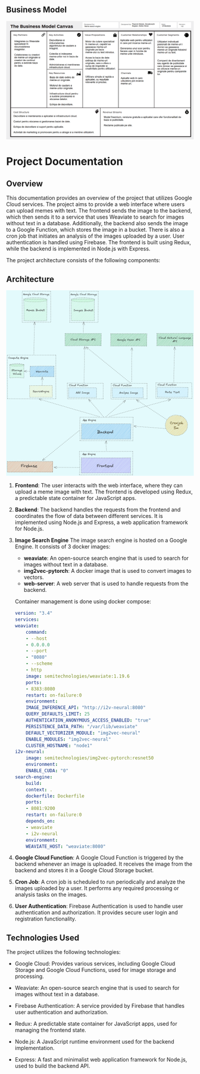## Business Model
![Business Model](model.png)

# Project Documentation
## Overview
This documentation provides an overview of the project that utilizes Google Cloud services. The project aims to provide a web interface where users can upload memes with text. The frontend sends the image to the backend, which then sends it to a service that uses Weaviate to search for images without text in a database. Additionally, the backend also sends the image to a Google Function, which stores the image in a bucket. There is also a cron job that initiates an analysis of the images uploaded by a user. User authentication is handled using Firebase. The frontend is built using Redux, while the backend is implemented in Node.js with Express.

The project architecture consists of the following components:

## Architecture

![Architecture](img1.png)

1. **Frontend**: The user interacts with the web interface, where they can upload a meme image with text. The frontend is developed using Redux, a predictable state container for JavaScript apps.

2. **Backend**: The backend handles the requests from the frontend and coordinates the flow of data between different services. It is implemented using Node.js and Express, a web application framework for Node.js.

3. **Image Search Engine** 
    The image search engine is hosted on a Google Engine. It consists of 3 docker images:
    - **weaviate**: An open-source search engine that is used to search for images without text in a database.
    - **img2vec-pytorch**: A docker image that is used to convert images to vectors.
    - **web-server**: A web server that is used to handle requests from the backend.
    
    Container management is done using docker compose:
    ```yaml
    version: "3.4"
    services:
    weaviate:
        command:
        - --host
        - 0.0.0.0
        - --port
        - "8080"
        - --scheme
        - http
        image: semitechnologies/weaviate:1.19.6
        ports:
        - 8383:8080
        restart: on-failure:0
        environment:
        IMAGE_INFERENCE_API: "http://i2v-neural:8080"
        QUERY_DEFAULTS_LIMIT: 25
        AUTHENTICATION_ANONYMOUS_ACCESS_ENABLED: "true"
        PERSISTENCE_DATA_PATH: "/var/lib/weaviate"
        DEFAULT_VECTORIZER_MODULE: "img2vec-neural"
        ENABLE_MODULES: "img2vec-neural"
        CLUSTER_HOSTNAME: "node1"
    i2v-neural:
        image: semitechnologies/img2vec-pytorch:resnet50
        environment:
        ENABLE_CUDA: "0"
    search-engine:
        build:
        context: .
        dockerfile: Dockerfile
        ports:
        - 8081:9200
        restart: on-failure:0
        depends_on:
        - weaviate
        - i2v-neural
        environment:
        WEAVIATE_HOST: "weaviate:8080"
      ```

5. **Google Cloud Function**: A Google Cloud Function is triggered by the backend whenever an image is uploaded. It receives the image from the backend and stores it in a Google Cloud Storage bucket.

6. **Cron Job**: A cron job is scheduled to run periodically and analyze the images uploaded by a user. It performs any required processing or analysis tasks on the images.

7. **User Authentication**: Firebase Authentication is used to handle user authentication and authorization. It provides secure user login and registration functionality.


## Technologies Used

The project utilizes the following technologies:

- Google Cloud: Provides various services, including Google Cloud Storage and Google Cloud Functions, used for image storage and processing.

- Weaviate: An open-source search engine that is used to search for images without text in a database.

- Firebase Authentication: A service provided by Firebase that handles user authentication and authorization.

- Redux: A predictable state container for JavaScript apps, used for managing the frontend state.

- Node.js: A JavaScript runtime environment used for the backend implementation.

- Express: A fast and minimalist web application framework for Node.js, used to build the backend API.
